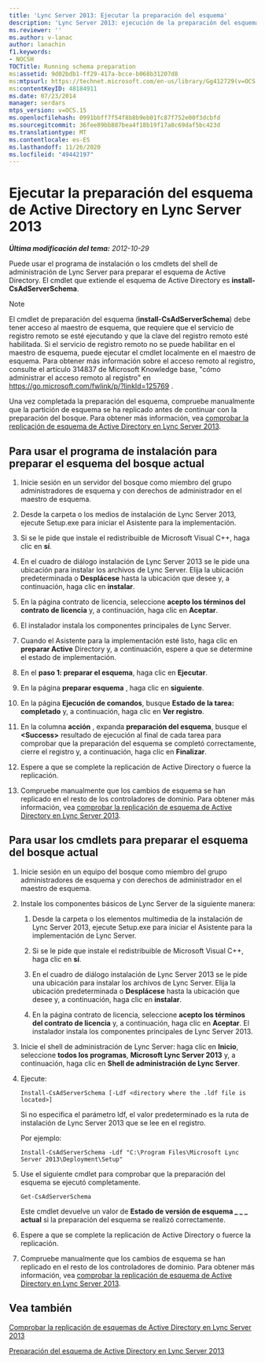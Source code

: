 ```yaml
---
title: 'Lync Server 2013: Ejecutar la preparación del esquema'
description: 'Lync Server 2013: ejecución de la preparación del esquema.'
ms.reviewer: ''
ms.author: v-lanac
author: lanachin
f1.keywords:
- NOCSH
TOCTitle: Running schema preparation
ms:assetid: 9d02bdb1-ff29-417a-bcce-b068b31207d8
ms:mtpsurl: https://technet.microsoft.com/en-us/library/Gg412729(v=OCS.15)
ms:contentKeyID: 48184911
ms.date: 07/23/2014
manager: serdars
mtps_version: v=OCS.15
ms.openlocfilehash: 0991bbff7f54f8b8b9eb01fc87f752e00f3dcbfd
ms.sourcegitcommit: 36fee89bb887bea4f18b19f17a8c69daf5bc423d
ms.translationtype: MT
ms.contentlocale: es-ES
ms.lasthandoff: 11/26/2020
ms.locfileid: "49442197"
---
```

# <a name="running-active-directory-schema-preparation-in-lync-server-2013"></a>Ejecutar la preparación del esquema de Active Directory en Lync Server 2013

<div data-xmlns="http://www.w3.org/1999/xhtml">

<div class="topic" data-xmlns="http://www.w3.org/1999/xhtml" data-msxsl="urn:schemas-microsoft-com:xslt" data-cs="https://msdn.microsoft.com/">

<div data-asp="https://msdn2.microsoft.com/asp">



</div>

<div id="mainSection">

<div id="mainBody">

<span> </span>

_**Última modificación del tema:** 2012-10-29_

Puede usar el programa de instalación o los cmdlets del shell de administración de Lync Server para preparar el esquema de Active Directory. El cmdlet que extiende el esquema de Active Directory es **install-CsAdServerSchema**.

<div>


> [!NOTE]  
> El cmdlet de preparación del esquema (<STRONG>install-CsAdServerSchema</STRONG>) debe tener acceso al maestro de esquema, que requiere que el servicio de registro remoto se esté ejecutando y que la clave del registro remoto esté habilitada. Si el servicio de registro remoto no se puede habilitar en el maestro de esquema, puede ejecutar el cmdlet localmente en el maestro de esquema. Para obtener más información sobre el acceso remoto al registro, consulte el artículo 314837 de Microsoft Knowledge base, "cómo administrar el acceso remoto al registro" en <A href="https://go.microsoft.com/fwlink/p/?linkid=125769">https://go.microsoft.com/fwlink/p/?linkId=125769</A> .



</div>

Una vez completada la preparación del esquema, compruebe manualmente que la partición de esquema se ha replicado antes de continuar con la preparación del bosque. Para obtener más información, vea [comprobar la replicación de esquema de Active Directory en Lync Server 2013](lync-server-2013-verifying-schema-replication.md).

<div>

## <a name="to-use-setup-to-prepare-the-schema-of-the-current-forest"></a>Para usar el programa de instalación para preparar el esquema del bosque actual

1.  Inicie sesión en un servidor del bosque como miembro del grupo administradores de esquema y con derechos de administrador en el maestro de esquema.

2.  Desde la carpeta o los medios de instalación de Lync Server 2013, ejecute Setup.exe para iniciar el Asistente para la implementación.

3.  Si se le pide que instale el redistribuible de Microsoft Visual C++, haga clic en **sí**.

4.  En el cuadro de diálogo instalación de Lync Server 2013 se le pide una ubicación para instalar los archivos de Lync Server. Elija la ubicación predeterminada o **Desplácese** hasta la ubicación que desee y, a continuación, haga clic en **instalar**.

5.  En la página contrato de licencia, seleccione **acepto los términos del contrato de licencia** y, a continuación, haga clic en **Aceptar**.

6.  El instalador instala los componentes principales de Lync Server.

7.  Cuando el Asistente para la implementación esté listo, haga clic en **preparar Active** Directory y, a continuación, espere a que se determine el estado de implementación.

8.  En el **paso 1: preparar el esquema**, haga clic en **Ejecutar**.

9.  En la página **preparar esquema** , haga clic en **siguiente**.

10. En la página **Ejecución de comandos**, busque **Estado de la tarea: completado** y, a continuación, haga clic en **Ver registro**.

11. En la columna **acción** , expanda **preparación del esquema**, busque el **\<Success\>** resultado de ejecución al final de cada tarea para comprobar que la preparación del esquema se completó correctamente, cierre el registro y, a continuación, haga clic en **Finalizar**.

12. Espere a que se complete la replicación de Active Directory o fuerce la replicación.

13. Compruebe manualmente que los cambios de esquema se han replicado en el resto de los controladores de dominio. Para obtener más información, vea [comprobar la replicación de esquema de Active Directory en Lync Server 2013](lync-server-2013-verifying-schema-replication.md).

</div>

<div>

## <a name="to-use-cmdlets-to-prepare-the-schema-of-the-current-forest"></a>Para usar los cmdlets para preparar el esquema del bosque actual

1.  Inicie sesión en un equipo del bosque como miembro del grupo administradores de esquema y con derechos de administrador en el maestro de esquema.

2.  Instale los componentes básicos de Lync Server de la siguiente manera:
    
    1.  Desde la carpeta o los elementos multimedia de la instalación de Lync Server 2013, ejecute Setup.exe para iniciar el Asistente para la implementación de Lync Server.
    
    2.  Si se le pide que instale el redistribuible de Microsoft Visual C++, haga clic en **sí**.
    
    3.  En el cuadro de diálogo instalación de Lync Server 2013 se le pide una ubicación para instalar los archivos de Lync Server. Elija la ubicación predeterminada o **Desplácese** hasta la ubicación que desee y, a continuación, haga clic en **instalar**.
    
    4.  En la página contrato de licencia, seleccione **acepto los términos del contrato de licencia** y, a continuación, haga clic en **Aceptar**. El instalador instala los componentes principales de Lync Server 2013.

3.  Inicie el shell de administración de Lync Server: haga clic en **Inicio**, seleccione **todos los programas**, **Microsoft Lync Server 2013** y, a continuación, haga clic en **Shell de administración de Lync Server**.

4.  Ejecute:
    
        Install-CsAdServerSchema [-Ldf <directory where the .ldf file is located>] 
    
    Si no especifica el parámetro ldf, el valor predeterminado es la ruta de instalación de Lync Server 2013 que se lee en el registro.
    
    Por ejemplo:
    
        Install-CsAdServerSchema -Ldf "C:\Program Files\Microsoft Lync Server 2013\Deployment\Setup"

5.  Use el siguiente cmdlet para comprobar que la preparación del esquema se ejecutó completamente.
    
        Get-CsAdServerSchema 
    
    Este cmdlet devuelve un valor de **Estado de versión de esquema \_ \_ \_ actual** si la preparación del esquema se realizó correctamente.

6.  Espere a que se complete la replicación de Active Directory o fuerce la replicación.

7.  Compruebe manualmente que los cambios de esquema se han replicado en el resto de los controladores de dominio. Para obtener más información, vea [comprobar la replicación de esquema de Active Directory en Lync Server 2013](lync-server-2013-verifying-schema-replication.md).

</div>

<div>

## <a name="see-also"></a>Vea también


[Comprobar la replicación de esquemas de Active Directory en Lync Server 2013](lync-server-2013-verifying-schema-replication.md)  


[Preparación del esquema de Active Directory en Lync Server 2013](lync-server-2013-preparing-the-active-directory-schema.md)  
  

</div>

</div>

<span> </span>

</div>

</div>

</div>

